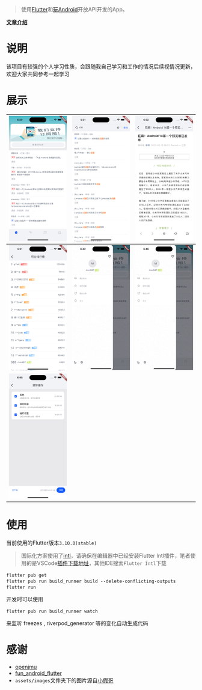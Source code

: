 > 使用[Flutter](https://flutter.dev)和[玩Android](https://wanandroid.com/)开放API开发的App。

**[文章介绍](https://juejin.cn/post/7066681530776551455)**

# 说明

该项目有较强的个人学习性质，会跟随我自己学习和工作的情况后续视情况更新，欢迎大家共同参考一起学习

# 展示

| ![](screenshots/home_screen.png) | ![](screenshots/search_result_screen.png) | ![](screenshots/article_screen.png) |
| --- | --- | --- |
| ![](screenshots/rank_screen.png) | ![](screenshots/my_points_screen.gif) | ![](screenshots/my_collections_screen.gif) |
| ![](screenshots/storage_screen.png) |

# 使用

当前使用的Flutter版本`3.10.0(stable)`

> 国际化方案使用了[intl](https://pub.flutter-io.cn/packages/intl)，请确保在编辑器中已经安装Flutter Intl插件，笔者使用的是VSCode[插件下载地址](https://marketplace.visualstudio.com/items?itemName=localizely.flutter-intl)，其他IDE搜索`Flutter Intl`下载

```shell
flutter pub get
flutter pub run build_runner build --delete-conflicting-outputs
flutter run
```

开发时可以使用
```shell
flutter pub run build_runner watch
```
来监听 freezes , riverpod_generator 等的变化自动生成代码

# 感谢

- [openjmu](https://github.com/openjmu/OpenJMU)
- [fun_android_flutter](https://github.com/phoenixsky/fun_android_flutter)
- `assets/images`文件夹下的图片源自[小假哥](https://www.iconfont.cn/user/detail?uid=4193520&nid=8N7pZVovdwFv)

